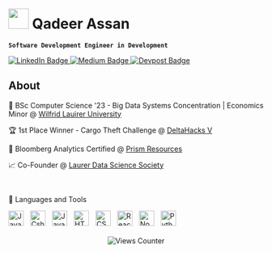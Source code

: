 <h1 align="left"> 
  <img src="https://media.giphy.com/media/M9gbBd9nbDrOTu1Mqx/giphy.gif" width="40"/>
  Qadeer Assan
</h1>

<div align="left" id="badges">
  
  **`Software Development Engineer in Development`**
  
  <a href="https://www.linkedin.com/in/qadeerassan/">
    <img src="https://img.shields.io/badge/LinkedIn-blue?style=for-the-badge&logo=linkedin&logoColor=white" alt="LinkedIn Badge"/>
  </a>
  <a href="https://www.qadeerassan.medium.com">
    <img src="https://img.shields.io/badge/Medium-white?logo=medium&logoColor=black&style=for-the-badge" alt="Medium Badge"/>
  </a>
  <a href="https://devpost.com/qadeerassan">
    <img src="https://img.shields.io/badge/Devpost-blueviolet?style=for-the-badge&logo=devpost&logoColor=white" alt="Devpost Badge"/>
  </a>
</div>


<h2> About </h2>
<div>
  <p>
    📗 BSc Computer Science '23 - Big Data Systems Concentration | Economics Minor @ 
    <a href="https://www.wlu.ca/"> Wilfrid Lauirer University </a>
  </p>
  <p>
    🏆 1st Place Winner - Cargo Theft Challenge @
    <a href="https://deltahacks.com/"> DeltaHacks V </a>
  </p>
  <p>
    🔎 Bloomberg Analytics Certified @ 
    <a href="https://students.wlu.ca/services-and-spaces/prism-resources/index.html"> Prism Resources </a>
  </p>
  <p>
    📈 Co-Founder @ 
    <a href="https://www.facebook.com/LaurierDataScienceSociety/"> Laurer Data Science Society </a>
  </p>

</div>
<br>
<div>
<p>
🧰 Languages and Tools
</p>
<img align="left" alt="Java" width="30px" style="padding-right:10px;" src="https://cdn.jsdelivr.net/gh/devicons/devicon/icons/java/java-original.svg"/>
<img align="left" alt="Csharp" width="30px" style="padding-right:10px;" src="https://cdn.jsdelivr.net/gh/devicons/devicon/icons/csharp/csharp-original.svg"/>
<img align="left" alt="JavaScript" width="30px" style="padding-right:10px;" src="https://cdn.jsdelivr.net/gh/devicons/devicon/icons/javascript/javascript-plain.svg" />
<img align="left" alt="HTML" width="30px" style="padding-right:10px;" src="https://cdn.jsdelivr.net/gh/devicons/devicon/icons/html5/html5-plain.svg" />
<img align="left" alt="CSS" width="30px" style="padding-right:10px;" src="https://cdn.jsdelivr.net/gh/devicons/devicon/icons/css3/css3-plain.svg" />
<img align="left" alt="React" width="30px" style="padding-right:10px;" src="https://cdn.jsdelivr.net/gh/devicons/devicon/icons/react/react-original.svg" />
<img align="left" alt="NodeJS" width="30px" style="padding-right:10px;" src="https://cdn.jsdelivr.net/gh/devicons/devicon/icons/nodejs/nodejs-original.svg" />
<img align="left" alt="Python" width="30px" style="padding-right:10px;" src="https://cdn.jsdelivr.net/gh/devicons/devicon/icons/python/python-plain.svg" />
</div>

<br>
<br>
<br>
<div align="center"> 
  <img src="https://komarev.com/ghpvc/?username=qadeerassan&style=flat-square&color=blue" alt="Views Counter"/> 
</div>

  
<!--
**qadeerassan/qadeerassan** is a ✨ _special_ ✨ repository because its `README.md` (this file) appears on your GitHub profile.

Here are some ideas to get you started:

- 🔭 I’m currently working on ...
- 🌱 I’m currently learning ...
- 👯 I’m looking to collaborate on ...
- 🤔 I’m looking for help with ...
- 💬 Ask me about ...
- 📫 How to reach me: ...
- 😄 Pronouns: ...
- ⚡ Fun fact: ...
-->
